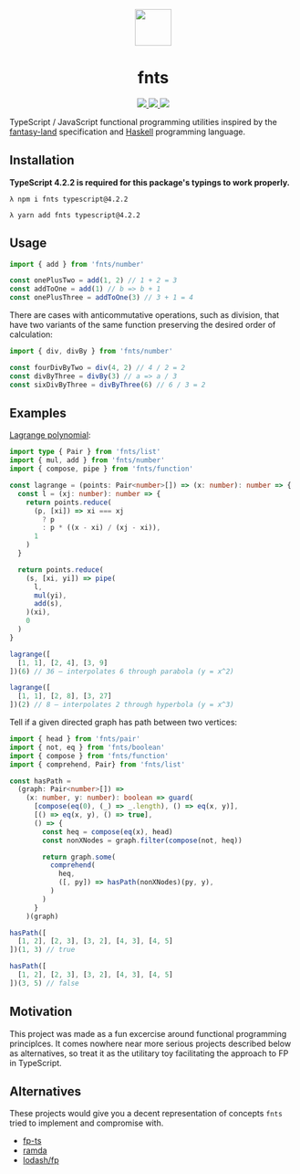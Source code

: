 <p align="center">
  <img src="https://raw.githubusercontent.com/drizzer14/fnts/main/logo.svg" height="64" />
  <h1 align="center">fnts</h1>
</p>

<p align="center">
    <a href="https://github.com/drizzer14/fnts/blob/main/LICENSE">
      <img src="https://img.shields.io/github/license/drizzer14/fnts" />
    </a>
    <a href="https://travis-ci.com/github/drizzer14/fnts">
      <img src="https://img.shields.io/travis/com/drizzer14/fnts" />
    </a>
    <a href="https://www.npmjs.com/package/fnts">
      <img src="https://img.shields.io/npm/v/fnts" />
    </a>
</p>

TypeScript / JavaScript functional programming utilities inspired by the
[fantasy-land](https://github.com/fantasyland/fantasy-land) specification and
[Haskell](https://www.haskell.org/) programming language.

## Installation

**TypeScript 4.2.2 is required for this package's typings to work properly.**

```shell
λ npm i fnts typescript@4.2.2
```

```shell
λ yarn add fnts typescript@4.2.2
```

## Usage

```typescript
import { add } from 'fnts/number'

const onePlusTwo = add(1, 2) // 1 + 2 = 3
const addToOne = add(1) // b => b + 1
const onePlusThree = addToOne(3) // 3 + 1 = 4
```

There are cases with anticommutative operations, such as division, that have two
variants of the same function preserving the desired order of calculation:

```typescript
import { div, divBy } from 'fnts/number'

const fourDivByTwo = div(4, 2) // 4 / 2 = 2
const divByThree = divBy(3) // a => a / 3
const sixDivByThree = divByThree(6) // 6 / 3 = 2 
```

## Examples

[Lagrange polynomial](https://en.wikipedia.org/wiki/Lagrange_polynomial):

```typescript
import type { Pair } from 'fnts/list'
import { mul, add } from 'fnts/number'
import { compose, pipe } from 'fnts/function'

const lagrange = (points: Pair<number>[]) => (x: number): number => {
  const l = (xj: number): number => {
    return points.reduce(
      (p, [xi]) => xi === xj
        ? p
        : p * ((x - xi) / (xj - xi)),
      1
    )
  }

  return points.reduce(
    (s, [xi, yi]) => pipe(
      l,
      mul(yi),
      add(s),
    )(xi),
    0
  )
}

lagrange([
  [1, 1], [2, 4], [3, 9]
])(6) // 36 – interpolates 6 through parabola (y = x^2)

lagrange([
  [1, 1], [2, 8], [3, 27]
])(2) // 8 – interpolates 2 through hyperbola (y = x^3)
```

Tell if a given directed graph has path between two vertices:

```typescript
import { head } from 'fnts/pair'
import { not, eq } from 'fnts/boolean'
import { compose } from 'fnts/function'
import { comprehend, Pair} from 'fnts/list'

const hasPath =
  (graph: Pair<number>[]) =>
    (x: number, y: number): boolean => guard(
      [compose(eq(0), (_) => _.length), () => eq(x, y)],
      [() => eq(x, y), () => true],
      () => {
        const heq = compose(eq(x), head)
        const nonXNodes = graph.filter(compose(not, heq))

        return graph.some(
          comprehend(
            heq,
            ([, py]) => hasPath(nonXNodes)(py, y),
          )
        )
      }
    )(graph)

hasPath([
  [1, 2], [2, 3], [3, 2], [4, 3], [4, 5]
])(1, 3) // true

hasPath([
  [1, 2], [2, 3], [3, 2], [4, 3], [4, 5]
])(3, 5) // false
```

## Motivation

This project was made as a fun excercise around functional programming
principlces. It comes nowhere near more serious projects described below as
alternatives, so treat it as the utilitary toy facilitating the approach to FP
in TypeScript.

## Alternatives

These projects would give you a decent representation of concepts `fnts`
tried to implement and compromise with.

- [fp-ts](https://github.com/gcanti/fp-ts)
- [ramda](https://github.com/ramda/ramda)
- [lodash/fp](https://github.com/lodash/lodash/wiki/FP-Guide)
